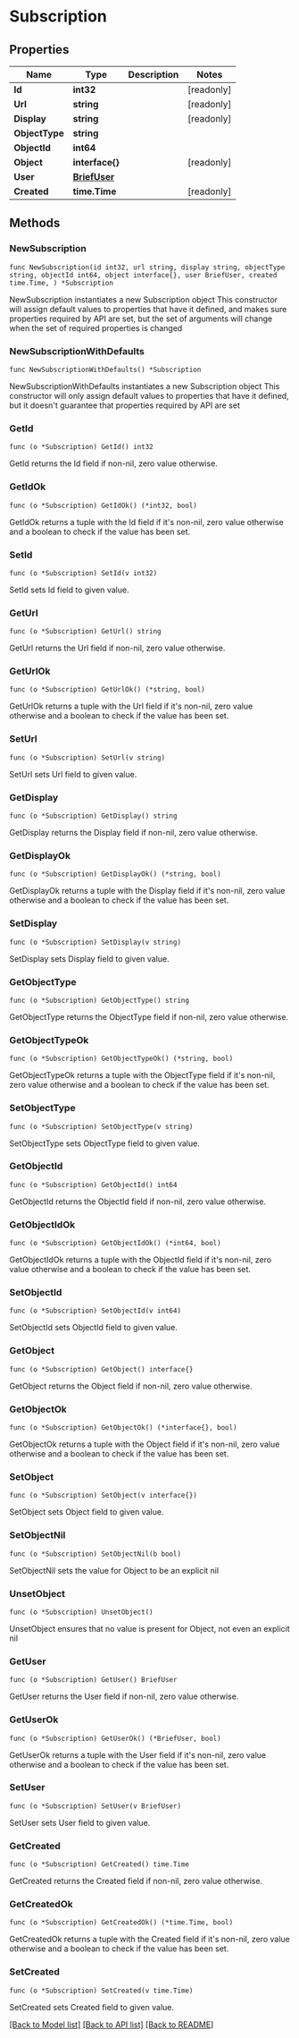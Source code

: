 # Subscription

## Properties

Name | Type | Description | Notes
------------ | ------------- | ------------- | -------------
**Id** | **int32** |  | [readonly] 
**Url** | **string** |  | [readonly] 
**Display** | **string** |  | [readonly] 
**ObjectType** | **string** |  | 
**ObjectId** | **int64** |  | 
**Object** | **interface{}** |  | [readonly] 
**User** | [**BriefUser**](BriefUser.md) |  | 
**Created** | **time.Time** |  | [readonly] 

## Methods

### NewSubscription

`func NewSubscription(id int32, url string, display string, objectType string, objectId int64, object interface{}, user BriefUser, created time.Time, ) *Subscription`

NewSubscription instantiates a new Subscription object
This constructor will assign default values to properties that have it defined,
and makes sure properties required by API are set, but the set of arguments
will change when the set of required properties is changed

### NewSubscriptionWithDefaults

`func NewSubscriptionWithDefaults() *Subscription`

NewSubscriptionWithDefaults instantiates a new Subscription object
This constructor will only assign default values to properties that have it defined,
but it doesn't guarantee that properties required by API are set

### GetId

`func (o *Subscription) GetId() int32`

GetId returns the Id field if non-nil, zero value otherwise.

### GetIdOk

`func (o *Subscription) GetIdOk() (*int32, bool)`

GetIdOk returns a tuple with the Id field if it's non-nil, zero value otherwise
and a boolean to check if the value has been set.

### SetId

`func (o *Subscription) SetId(v int32)`

SetId sets Id field to given value.


### GetUrl

`func (o *Subscription) GetUrl() string`

GetUrl returns the Url field if non-nil, zero value otherwise.

### GetUrlOk

`func (o *Subscription) GetUrlOk() (*string, bool)`

GetUrlOk returns a tuple with the Url field if it's non-nil, zero value otherwise
and a boolean to check if the value has been set.

### SetUrl

`func (o *Subscription) SetUrl(v string)`

SetUrl sets Url field to given value.


### GetDisplay

`func (o *Subscription) GetDisplay() string`

GetDisplay returns the Display field if non-nil, zero value otherwise.

### GetDisplayOk

`func (o *Subscription) GetDisplayOk() (*string, bool)`

GetDisplayOk returns a tuple with the Display field if it's non-nil, zero value otherwise
and a boolean to check if the value has been set.

### SetDisplay

`func (o *Subscription) SetDisplay(v string)`

SetDisplay sets Display field to given value.


### GetObjectType

`func (o *Subscription) GetObjectType() string`

GetObjectType returns the ObjectType field if non-nil, zero value otherwise.

### GetObjectTypeOk

`func (o *Subscription) GetObjectTypeOk() (*string, bool)`

GetObjectTypeOk returns a tuple with the ObjectType field if it's non-nil, zero value otherwise
and a boolean to check if the value has been set.

### SetObjectType

`func (o *Subscription) SetObjectType(v string)`

SetObjectType sets ObjectType field to given value.


### GetObjectId

`func (o *Subscription) GetObjectId() int64`

GetObjectId returns the ObjectId field if non-nil, zero value otherwise.

### GetObjectIdOk

`func (o *Subscription) GetObjectIdOk() (*int64, bool)`

GetObjectIdOk returns a tuple with the ObjectId field if it's non-nil, zero value otherwise
and a boolean to check if the value has been set.

### SetObjectId

`func (o *Subscription) SetObjectId(v int64)`

SetObjectId sets ObjectId field to given value.


### GetObject

`func (o *Subscription) GetObject() interface{}`

GetObject returns the Object field if non-nil, zero value otherwise.

### GetObjectOk

`func (o *Subscription) GetObjectOk() (*interface{}, bool)`

GetObjectOk returns a tuple with the Object field if it's non-nil, zero value otherwise
and a boolean to check if the value has been set.

### SetObject

`func (o *Subscription) SetObject(v interface{})`

SetObject sets Object field to given value.


### SetObjectNil

`func (o *Subscription) SetObjectNil(b bool)`

 SetObjectNil sets the value for Object to be an explicit nil

### UnsetObject
`func (o *Subscription) UnsetObject()`

UnsetObject ensures that no value is present for Object, not even an explicit nil
### GetUser

`func (o *Subscription) GetUser() BriefUser`

GetUser returns the User field if non-nil, zero value otherwise.

### GetUserOk

`func (o *Subscription) GetUserOk() (*BriefUser, bool)`

GetUserOk returns a tuple with the User field if it's non-nil, zero value otherwise
and a boolean to check if the value has been set.

### SetUser

`func (o *Subscription) SetUser(v BriefUser)`

SetUser sets User field to given value.


### GetCreated

`func (o *Subscription) GetCreated() time.Time`

GetCreated returns the Created field if non-nil, zero value otherwise.

### GetCreatedOk

`func (o *Subscription) GetCreatedOk() (*time.Time, bool)`

GetCreatedOk returns a tuple with the Created field if it's non-nil, zero value otherwise
and a boolean to check if the value has been set.

### SetCreated

`func (o *Subscription) SetCreated(v time.Time)`

SetCreated sets Created field to given value.



[[Back to Model list]](../README.md#documentation-for-models) [[Back to API list]](../README.md#documentation-for-api-endpoints) [[Back to README]](../README.md)


